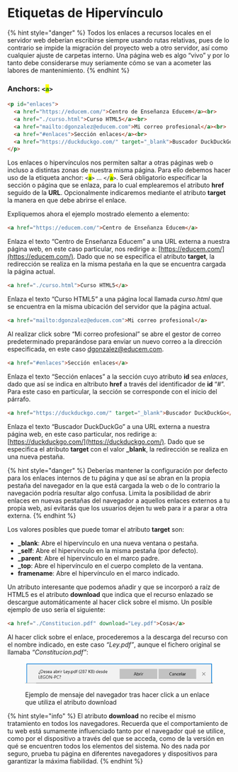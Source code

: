 # Etiquetas de Hipervínculo

{% hint style="danger" %}
Todos los enlaces a recursos locales en el servidor web deberían escribirse siempre usando rutas relativas, pues de lo contrario se impide la migración del proyecto web a otro servidor, así como cualquier ajuste de carpetas interno. Una página web es algo “vivo” y por lo tanto debe considerarse muy seriamente cómo se van a acometer las labores de mantenimiento.
{% endhint %}

### Anchors: `<`<mark style="color:green;">`a`</mark>`>`

```html
<p id="enlaces">
  <a href="https://educem.com/">Centro de Enseñanza Educem</a><br>
  <a href="./curso.html">Curso HTML5</a><br>
  <a href="mailto:dgonzalez@educem.com">Mi correo profesional</a><br>
  <a href="#enlaces">Sección enlaces</a><br>
  <a href="https://duckduckgo.com/" target="_blank">Buscador DuckDuckGo</a>
</p>
```

Los enlaces o hipervínculos nos permiten saltar a otras páginas web o incluso a distintas zonas de nuestra misma página. Para ello debemos hacer uso de la etiqueta anchor: `<`<mark style="color:green;">**`a`**</mark>`>` ... `</`<mark style="color:green;">**`a`**</mark>`>`. Será obligatorio especificar la sección o página que se enlaza, para lo cual emplearemos el atributo **href** seguido de la **URL**. Opcionalmente indicaremos mediante el atributo **target** la manera en que debe abrirse el enlace.

Expliquemos ahora el ejemplo mostrado elemento a elemento:

```html
<a href="https://educem.com/">Centro de Enseñanza Educem</a>
```

Enlaza el texto “Centro de Enseñanza Educem” a una URL externa a nuestra página web, en este caso particular, nos redirige a: [https://educem.com/](https://educem.com/). Dado que no se especifica el atributo **target**, la redirección se realiza en la misma pestaña en la que se encuentra cargada la página actual.

```html
<a href="./curso.html">Curso HTML5</a>
```

Enlaza el texto “Curso HTML5” a una página local llamada _curso.html_ que se encuentra en la misma ubicación del servidor que la página actual.

```html
<a href="mailto:dgonzalez@educem.com">Mi correo profesional</a>
```

Al realizar click sobre “Mi correo profesional” se abre el gestor de correo predeterminado preparándose para enviar un nuevo correo a la dirección especificada, en este caso [dgonzalez@educem.com](mailto:dgonzalez@educem.com).

```html
<a href="#enlaces">Sección enlaces</a>
```

Enlaza el texto “Sección enlaces” a la sección cuyo atributo **id** sea _enlaces_, dado que así se indica en altributo **href** a través del identificador de **id** “#”. Para este caso en particular, la sección se corresponde con el inicio del párrafo.

```html
<a href="https://duckduckgo.com/" target="_blank">Buscador DuckDuckGo</a>
```

Enlaza el texto “Buscador DuckDuckGo” a una URL externa a nuestra página web, en este caso particular, nos redirige a: [https://duckduckgo.com/](https://duckduckgo.com/). Dado que se especifica el atributo **target** con el valor **\_blank**, la redirección se realiza en una nueva pestaña.

{% hint style="danger" %}
Deberías mantener la configuración por defecto para los enlaces internos de tu página y que así se abran en la propia pestaña del navegador en la que está cargada la web o de lo contrario la navegación podría resultar algo confusa. Limita la posibilidad de abrir enlaces en nuevas pestañas del navegador a aquellos enlaces externos a tu propia web, así evitarás que los usuarios dejen tu web para ir a parar a otra externa.
{% endhint %}

Los valores posibles que puede tomar el atributo **target** son:

* **\_blank**: Abre el hipervínculo en una nueva ventana o pestaña.
* **\_self**: Abre el hipervínculo en la misma pestaña (por defecto).
* **\_parent**: Abre el hipervínculo en el marco padre.
* **\_top**: Abre el hipervínculo en el cuerpo completo de la ventana.
* **framename**: Abre el hipervínculo en el marco indicado.

Un atributo interesante que podemos añadir y que se incorporó a raíz de HTML5 es el atributo **download** que indica que el recurso enlazado se descargue automáticamente al hacer click sobre el mismo. Un posible ejemplo de uso sería el siguiente:

```html
<a href="./Constitucion.pdf" download="Ley.pdf">Cosa</a>
```

Al hacer click sobre el enlace, procederemos a la descarga del recurso con el nombre indicado, en este caso _“Ley.pdf”_, aunque el fichero original se llamaba _“Constitucion.pdf”_:

<figure><img src="../.gitbook/assets/downloadattribute.png" alt=""><figcaption><p>Ejemplo de mensaje del navegador tras hacer click a un enlace que utiliza el atributo download</p></figcaption></figure>

{% hint style="info" %}
El atributo **download** no recibe el mismo tratamiento en todos los navegadores. Recuerda que el comportamiento de tu web está sumamente influenciado tanto por el navegador qué se utilice, como por el dispositivo a través del que se acceda, como de la versión en qué se encuentren todos los elementos del sistema. No des nada por seguro, prueba tu página en diferentes navegadores y dispositivos para garantizar la máxima fiabilidad.
{% endhint %}
